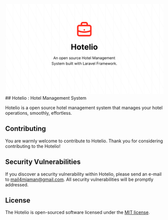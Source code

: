 <img src="Hotelio.png">
## Hotelio : Hotel Management System

Hotelio is a open source hotel management system that manages your hotel operations, smoothly, effortless.

## Contributing

You are warmly welcome to contribute to Hotelio. Thank you for considering contributing to the Hotelio!


## Security Vulnerabilities

If you discover a security vulnerability within Hotelio, please send an e-mail to mail4mjaman@gmail.com. All security vulnerabilities will be promptly addressed.

## License

The Hotelio is open-sourced software licensed under the [MIT license](https://opensource.org/licenses/MIT).
